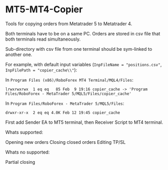 # MT5-MT4-Copier

Tools for copying orders from Metatrader 5 to Metatrader 4.

Both terminals have to be on a same PC. Orders are stored in csv file that both terminals read simultaneously.

Sub-directory with csv file from one terminal should be sym-linked to another one.

For example, with default input variables (`InpFileName = "positions.csv"`, `InpFilePath = "copier_cache\\"`):

In `Program Files (x86)/RoboForex MT4 Terminal/MQL4/Files`:

```
lrwxrwxrwx  1 eq eq   85 Feb  9 19:16 copier_cache -> 'Program Files/RoboForex - MetaTrader 5/MQL5/Files/copier_cache'
```

In `Program Files/RoboForex - MetaTrader 5/MQL5/Files`:

```
drwxr-xr-x  2 eq eq 4.0K Feb 12 19:45 copier_cache
```

First add Sender EA to MT5 terminal, then Receiver Script to MT4 terminal.

Whats supported:

Opening new orders
Closing closed orders
Editing TP/SL

Whats no supported:

Partial closing
